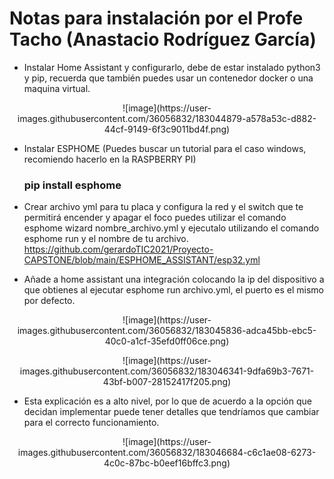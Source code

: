 # Notas para instalación por el Profe Tacho (Anastacio Rodríguez García)

- Instalar Home Assistant y configurarlo, debe de estar instalado python3 y pip, recuerda que también puedes usar un contenedor docker o una maquina virtual.
<p align="center">
![image](https://user-images.githubusercontent.com/36056832/183044879-a578a53c-d882-44cf-9149-6f3c9011bd4f.png)
</p>
	
- Instalar ESPHOME (Puedes buscar un tutorial para el caso windows, recomiendo hacerlo en la RASPBERRY PI)
	### pip install esphome	
- Crear archivo yml para tu placa y configura la red y el switch que te permitirá encender y apagar el foco puedes utilizar el comando esphome wizard nombre_archivo.yml y ejecutalo utilizando el comando esphome run y el nombre de tu archivo.
https://github.com/gerardoTIC2021/Proyecto-CAPSTONE/blob/main/ESPHOME_ASSISTANT/esp32.yml
	
- Añade a home assistant una integración colocando la ip del dispositivo a que obtienes al ejecutar esphome run archivo.yml, el puerto es el mismo por defecto.

<p align="center">
![image](https://user-images.githubusercontent.com/36056832/183045836-adca45bb-ebc5-40c0-a1cf-35efd0ff06ce.png)
</p>

<p align="center">
![image](https://user-images.githubusercontent.com/36056832/183046341-9dfa69b3-7671-43bf-b007-28152417f205.png)
</p>

	
- Esta explicación es a alto nivel, por lo que de acuerdo a la opción que decidan implementar puede tener detalles que tendríamos que cambiar para el correcto funcionamiento.

<p align="center">
![image](https://user-images.githubusercontent.com/36056832/183046684-c6c1ae08-6273-4c0c-87bc-b0eef16bffc3.png)
</p>	
